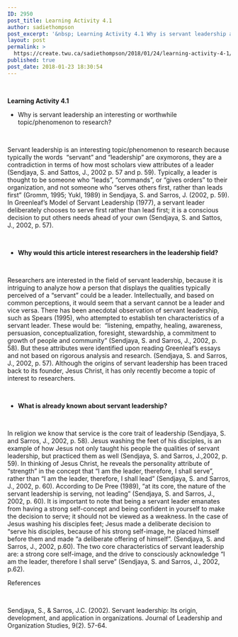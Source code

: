 ```yaml
---
ID: 2950
post_title: Learning Activity 4.1
author: sadiethompson
post_excerpt: '&nbsp; Learning Activity 4.1 Why is servant leadership an interesting or worthwhile topic/phenomenon to research? &nbsp; Servant leadership is an interesting topic/phenomenon to research because typically the words &nbsp;&ldquo;servant&rdquo; and &ldquo;leadership&rdquo; are oxymorons, they are a contradiction in terms of how most scholars view attributes of a leader (Sendjaya, S. and Sattos, J., 2002 p. &hellip; <p><a href="https://create.twu.ca/sadiethompson/2018/01/24/learning-activity-4-1/">Continue reading<span> "Learning Activity 4.1"</span></a></p>'
layout: post
permalink: >
  https://create.twu.ca/sadiethompson/2018/01/24/learning-activity-4-1/
published: true
post_date: 2018-01-23 18:30:54
---
```

<p>&nbsp;</p>
<p><strong>Learning Activity 4.1</strong></p>
<ul>
<li>Why is servant leadership an interesting or worthwhile topic/phenomenon to research?</li>
</ul>
<p>&nbsp;</p>
<p><span style="font-weight: 400">Servant leadership is an interesting topic/phenomenon to research because typically the words  “servant” and “leadership” are oxymorons, they are a contradiction in terms of how most scholars view attributes of a leader (Sendjaya, S. and Sattos, J., 2002 p. 57 and p. 59). Typically, a leader is thought to be someone who “leads”, “commands”, or “gives orders” to their organization, and not someone who “serves others first, rather than leads first” (Gromm, 1995; Yukl, 1989) in Sendjaya, S. and Sarros, J. (2002, p. 59). In Greenleaf’s Model of Servant Leadership (1977), a servant leader deliberately chooses to serve first rather than lead first; it is a conscious decision to put others needs ahead of your own (Sendjaya, S. and Sattos, J., 2002, p. 57).</span></p>
<p>&nbsp;</p>
<ul>
<li><b>Why would this article interest researchers in the leadership field?</b></li>
</ul>
<p>&nbsp;</p>
<p><span style="font-weight: 400">Researchers are interested in the field of servant leadership, because it is intriguing to analyze how a person that displays the qualities typically perceived of a “servant” could be a leader. Intellectually, and based on common perceptions, it would seem that a servant cannot be a leader and vice versa. There has been anecdotal observation of servant leadership, such as Spears (1995), who attempted to establish ten characteristics of a servant leader. These would be:  “listening, empathy, healing, awareness, persuasion, conceptualization, foresight, stewardship, a commitment to growth of people and community” (Sendjaya, S. and Sarros, J., 2002, p. 58). But these attributes were identified upon reading Greenleaf’s essays and not based on rigorous analysis and research. (Sendjaya, S. and Sarros, J., 2002, p. 57). Although the origins of servant leadership has been traced back to its founder, Jesus Christ, it has only recently become a topic of interest to researchers.    </span></p>
<p>&nbsp;</p>
<ul>
<li><b>What is already known about servant leadership?</b></li>
</ul>
<p>&nbsp;</p>
<p><span style="font-weight: 400">In religion we know that service is the core trait of leadership (Sendjaya, S. and Sarros, J., 2002, p. 58). Jesus washing the feet of his disciples, is an example of how Jesus not only taught his people the qualities of servant leadership, but practiced them as well (Sendjaya, S. and Sarros, J.,2002, p. 59). In thinking of Jesus Christ, he reveals the personality attribute of “strength” in the concept that “I am the leader, therefore, I shall serve”, rather than “I am the leader, therefore, I shall lead” (Sendjaya, S. and Sarros, J., 2002, p. 60). According to De Pree (1989), “at its core, the nature of the servant leadership is serving, not leading” (Sendjaya, S. and Sarros, J., 2002, p. 60). It is important to note that being a servant leader emanates from having a strong self-concept and being confident in yourself to make the decision to serve; it should not be viewed as a weakness. In the case of Jesus washing his disciples feet; Jesus made a deliberate decision to “serve his disciples, because of his strong self-image, he placed himself before them and made “a deliberate offering of himself”. (Sendjaya, S. and Sarros, J., 2002, p.60). The two core characteristics of servant leadership are: a strong core self-image, and the drive to consciously acknowledge “I am the leader, therefore I shall serve” (Sendjaya, S. and Sarros, J., 2002, p.62).</span></p>
<p><span style="font-weight: 400">References</span></p>
<p>&nbsp;</p>
<p><span style="font-weight: 400">Sendjaya, S., &amp; Sarros, J.C. (2002). Servant leadership: Its origin, development, and application in organizations. Journal of Leadership and Organization Studies, 9(2). 57-64.</span></p>